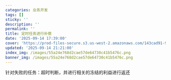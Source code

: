 ```yaml
---
categories: 业务开发
tags: []
sticky: ''
description: ''
permalink: ''
title: 定时任务进行补偿
date: '2025-09-14 17:39:00'
cover: 'https://prod-files-secure.s3.us-west-2.amazonaws.com/143cad91-961b-48b0-82dc-78fbb6eb5abe/ee454bf5-11f1-4fcb-b59c-c80ea92cad25/79203675_p0.png?X-Amz-Algorithm=AWS4-HMAC-SHA256&X-Amz-Content-Sha256=UNSIGNED-PAYLOAD&X-Amz-Credential=ASIAZI2LB4664ITFFWAR%2F20250914%2Fus-west-2%2Fs3%2Faws4_request&X-Amz-Date=20250914T132915Z&X-Amz-Expires=3600&X-Amz-Security-Token=IQoJb3JpZ2luX2VjEOX%2F%2F%2F%2F%2F%2F%2F%2F%2F%2FwEaCXVzLXdlc3QtMiJGMEQCIHkpcQSAPk6LhitzBPutn%2F0nnIF58U0qjORCcFUHi4DvAiAf0XB9CdvQh5f3srDRG40hmcoHGRCdIV%2BetXUTZ7UyOSr%2FAwheEAAaDDYzNzQyMzE4MzgwNSIM6N%2FS437X1sSB8ZhhKtwDw%2BO41Ta4S%2FtccIpLgWv%2BafiL1Fs38WFh99ICyS9vLClLvGo3%2FuxKHUrhtwKHHnS3fmQU%2F%2B3jT%2Fsa9UQf%2BpNbck1HqQ862OUu8i0qignWYndwO8cejkqUrI1b8bDoKd2YgSl6huxCOt4qWvPSsIbYcHq9CgBxBUX4OVLtZSKwqcYkDrmcsYxUivEHEhjJrDkfgZgYOhvAe6swuEksc15oRLb56vlimZTQ%2F%2BsPVsXIcxV1PMlRfOigxfTfir0kvzpfRaHWPKbRx9kCTpTr8WpsHv9WxfpmWcDphnXICimxVS7CQMdJ3zLyhT3a67pm9abfiwCZlCs6TFC%2Fdwv%2FK8O5NIwaJ4M79lhy%2BPwEIEKX58O8Ppl8MRZBcACWrW3ZTmfU%2B8oqiXLfIn4nQLLNrtwUoDLzAVWrEfZ3RhYxOcAQUQcH00RHUuTwWabvvUvTiKLPHeuk4hSkUCl2XTu5hn7en9okqLLTHtrmMmbIg2WRPIgc5RYVEAulAvu1IhrQpw4UlWemhVcBIFjPad7Bi2Cdl%2B15%2FbPsPcgPCWup%2BnqJ%2BZJXFFSWfAaMKo%2F2dBN8eIgZZ26h%2BThpuXlYbgvW5Tvbd55M4DaUL%2FbKJkUBcLPrkV8Vn9NrfLPANzoSxcUw7vCaxgY6pgFL6S2MbXuEVybam7Z78bye%2FlQebglewD9dpNj3KQzt5F3FvDFVSl%2BNxWrxKNZE0pCvGsbs00pLSkSGJFe6Dej4uTNw%2BTw79kyXjXbqMiyqZSZ65H6%2Bm%2B2xdSUra7Y0%2FdEZZZdK4SSb%2FbCcXy2sSBQgHtlsLoHxsEy79X6L92zXmchyHx%2BP6GXJQX1zQKN3YUZbCb6OyfiQ%2BZfOcB%2B1QFHNtgP5VOZU&X-Amz-Signature=5fe0d6c8b7683fc00008c617ef5f330232a632a8facbdbc3d2a1c3d5bbc86ab9&X-Amz-SignedHeaders=host&x-amz-checksum-mode=ENABLED&x-id=GetObject'
updated: '2025-09-14 21:21:00'
index_img: /images/55a24e768d2cae57de64730c41b5476c.png
banner_img: /images/55a24e768d2cae57de64730c41b5476c.png
---
```


针对失败的任务：超时判断，并进行相关的冻结的利益进行返还

